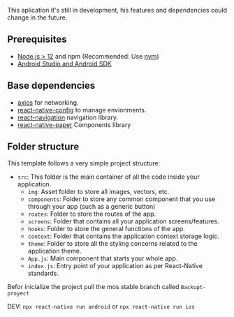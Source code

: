 This aplication it's still in development, his features and dependencies could change in the future.

## Prerequisites

- [Node.js > 12](https://nodejs.org) and npm (Recommended: Use [nvm](https://github.com/nvm-sh/nvm))
- [Android Studio and Android SDK](https://developer.android.com/studio)

## Base dependencies

- [axios](https://github.com/axios/axios) for networking.
- [react-native-config](https://github.com/luggit/react-native-config) to manage envionments.
- [react-navigation](https://reactnavigation.org/) navigation library.
- [react-native-paper](https://reactnativepaper.com/) Components library

## Folder structure

This template follows a very simple project structure:

- `src`: This folder is the main container of all the code inside your application.
  - `img`: Asset folder to store all images, vectors, etc.
  - `components`: Folder to store any common component that you use through your app (such as a generic button)
  - `routes`: Folder to store the routes of the app.
  - `screens`: Folder that contains all your application screens/features.
  - `hooks`: Folder to store the general functions of the app.
  - `context`: Folder that contains the application context storage logic.
  - `theme`: Folder to store all the styling concerns related to the application theme.
  - `App.js`: Main component that starts your whole app.
  - `index.js`: Entry point of your application as per React-Native standards.

Befor inicialize the project pull the mos stable branch called `Backupt-proyect`

DEV: `npx react-native run android` or `npx react-native run ios`
